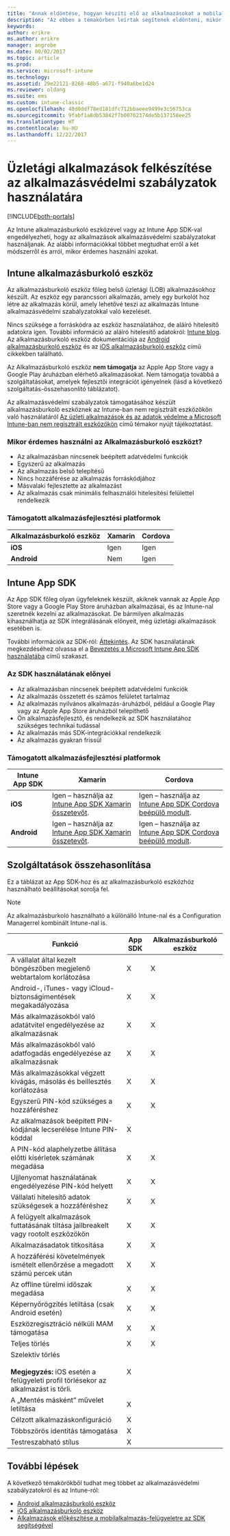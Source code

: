 ```yaml
---
title: "Annak eldöntése, hogyan készíti elő az alkalmazásokat a mobilalkalmazás-kezeléshez a Microsoft Intune-nal"
description: "Az ebben a témakörben leírtak segítenek eldönteni, mikor használja az Alkalmazásburkoló eszközt és az App SDK-t arra, hogy engedélyezze az egyéni, üzletági alkalmazások számára a mobilalkalmazás-kezelési szabályzatok használatát."
keywords: 
author: erikre
ms.author: erikre
manager: angrobe
ms.date: 08/02/2017
ms.topic: article
ms.prod: 
ms.service: microsoft-intune
ms.technology: 
ms.assetid: 29e22121-8268-48b5-a671-f940a6be1d24
ms.reviewer: oldang
ms.suite: ems
ms.custom: intune-classic
ms.openlocfilehash: 40d0ddf78ed181dfc712bbaeee9499e3c56753ca
ms.sourcegitcommit: 9fabf1a8db53842f7b00762374de5b137158ee25
ms.translationtype: HT
ms.contentlocale: hu-HU
ms.lasthandoff: 12/22/2017
---
```

# <a name="prepare-line-of-business-apps-for-app-protection-policies"></a>Üzletági alkalmazások felkészítése az alkalmazásvédelmi szabályzatok használatára

[!INCLUDE[both-portals](./includes/note-for-both-portals.md)]

Az Intune alkalmazásburkoló eszközével vagy az Intune App SDK-val engedélyezheti, hogy az alkalmazások alkalmazásvédelmi szabályzatokat használjanak. Az alábbi információkkal többet megtudhat erről a két módszerről és arról, mikor érdemes használni azokat.

## <a name="intune-app-wrapping-tool"></a>Intune alkalmazásburkoló eszköz
Az alkalmazásburkoló eszköz főleg belső üzletági (LOB) alkalmazásokhoz készült. Az eszköz egy parancssori alkalmazás, amely egy burkolót hoz létre az alkalmazás körül, amely lehetővé teszi az alkalmazás Intune alkalmazásvédelmi szabályzatokkal való kezelését.

Nincs szüksége a forráskódra az eszköz használatához, de aláíró hitelesítő adatokra igen. További információ az aláíró hitelesítő adatokról: [Intune blog](https://blogs.technet.microsoft.com/enterprisemobility/2015/02/25/how-to-obtain-the-prerequisites-for-the-intune-app-wrapping-tool-for-ios/). Az alkalmazásburkoló eszköz dokumentációja az [Android alkalmazásburkoló eszköz](app-wrapper-prepare-android.md) és az [iOS alkalmazásburkoló eszköz](app-wrapper-prepare-ios.md) című cikkekben található.

Az Alkalmazásburkoló eszköz **nem támogatja** az Apple App Store vagy a Google Play áruházban elérhető alkalmazásokat. Nem támogatja továbbá a szolgáltatásokat, amelyek fejlesztői integrációt igényelnek (lásd a következő szolgáltatás-összehasonlító táblázatot).


Az alkalmazásvédelmi szabályzatok támogatásához készült alkalmazásburkoló eszköznek az Intune-ban nem regisztrált eszközökön való használatáról [Az üzleti alkalmazások és az adatok védelme a Microsoft Intune-ban nem regisztrált eszközökön](/intune-classic/deploy-use/protect-line-of-business-apps-and-data-on-devices-not-enrolled-in-microsoft-intune) című témakor nyújt tájékoztatást.

### <a name="reasons-to-use-the-app-wrapping-tool"></a>Mikor érdemes használni az Alkalmazásburkoló eszközt?
* Az alkalmazásban nincsenek beépített adatvédelmi funkciók
* Egyszerű az alkalmazás
* Az alkalmazás belső telepítésű
* Nincs hozzáférése az alkalmazás forráskódjához
* Másvalaki fejlesztette az alkalmazást
* Az alkalmazás csak minimális felhasználói hitelesítési felülettel rendelkezik


### <a name="supported-app-development-platforms"></a>Támogatott alkalmazásfejlesztési platformok

|**Alkalmazásburkoló eszköz** | **Xamarin** |**Cordova** |
|------|----|----|
|**iOS** |Igen|Igen|
|**Android**| Nem |Igen|

## <a name="intune-app-sdk"></a>Intune App SDK
Az App SDK főleg olyan ügyfeleknek készült, akiknek vannak az Apple App Store vagy a Google Play Store áruházban alkalmazásai, és az Intune-nal szeretnék kezelni az alkalmazásokat. De bármilyen alkalmazás kihasználhatja az SDK integrálásának előnyeit, még üzletági alkalmazások esetében is.

További információk az SDK-ról: [Áttekintés](app-sdk.md). Az SDK használatának megkezdéséhez olvassa el a [Bevezetés a Microsoft Intune App SDK használatába](app-sdk-get-started.md) című szakaszt.

### <a name="reasons-to-use-the-sdk"></a>Az SDK használatának előnyei
* Az alkalmazásban nincsenek beépített adatvédelmi funkciók
* Az alkalmazás összetett és számos felületet tartalmaz
* Az alkalmazás nyilvános alkalmazás-áruházból, például a Google Play vagy az Apple App Store áruházból telepíthető
* Ön alkalmazásfejlesztő, és rendelkezik az SDK használatához szükséges technikai tudással
* Az alkalmazás más SDK-integrációkkal rendelkezik
* Az alkalmazás gyakran frissül

### <a name="supported-app-development-platforms"></a>Támogatott alkalmazásfejlesztési platformok

|**Intune App SDK** |**Xamarin** |**Cordova**
|------|----|----|
|**iOS**|Igen – használja az [Intune App SDK Xamarin összetevőt](app-sdk-xamarin.md).|Igen – használja az [Intune App SDK Cordova beépülő modult](app-sdk-cordova.md).|
|**Android**| Igen – használja az [Intune App SDK Xamarin összetevőt](app-sdk-xamarin.md).|Igen – használja az [Intune App SDK Cordova beépülő modult](app-sdk-cordova.md).|

## <a name="feature-comparison"></a>Szolgáltatások összehasonlítása
Ez a táblázat az App SDK-hoz és az alkalmazásburkoló eszközhöz használható beállításokat sorolja fel.

> [!NOTE]
> Az alkalmazásburkoló használható a különálló Intune-nal és a Configuration Managerrel kombinált Intune-nal is.

|Funkció|App SDK|Alkalmazásburkoló eszköz|
|-----------|---------------------|-----------|
|A vállalat által kezelt böngészőben megjelenő webtartalom korlátozása|X|X|
|Android-, iTunes- vagy iCloud-biztonságimentések megakadályozása|X|X|
|Más alkalmazásokból való adatátvitel engedélyezése az alkalmazásnak|X|X|
|Más alkalmazásokból való adatfogadás engedélyezése az alkalmazásnak|X|X|
|Más alkalmazásokkal végzett kivágás, másolás és beillesztés korlátozása|X|X|
|Egyszerű PIN-kód szükséges a hozzáféréshez|X|X|
|Az alkalmazások beépített PIN-kódjának lecserélése Intune PIN-kóddal|X||
|A PIN-kód alaphelyzetbe állítása előtti kísérletek számának megadása|X|X|
|Ujjlenyomat használatának engedélyezése PIN-kód helyett |X|X|
|Vállalati hitelesítő adatok szükségesek a hozzáféréshez|X|X|
|A felügyelt alkalmazások futtatásának tiltása jailbreakelt vagy rootolt eszközökön|X|X|
|Alkalmazásadatok titkosítása|X|X|
|A hozzáférési követelmények ismételt ellenőrzése a megadott számú percek után|X|X|
|Az offline türelmi időszak megadása|X|X|
|Képernyőrögzítés letiltása (csak Android esetén)|X|X|
|Eszközregisztráció nélküli MAM támogatása|X|X|
|Teljes törlés|X|X|
|Szelektív törlés <br></br>**Megjegyzés:** iOS esetén a felügyeleti profil törlésekor az alkalmazást is törli.|X||
|A „Mentés másként” művelet letiltása |X||
|Célzott alkalmazáskonfiguráció |X||
|Többszörös identitás támogatása|X||
|Testreszabható stílus |X|||
## <a name="next-steps"></a>További lépések

A következő témakörökből tudhat meg többet az alkalmazásvédelmi szabályzatokról és az Intune-ról:

  -  [Android alkalmazásburkoló eszköz](app-wrapper-prepare-android.md)</br>
  - [iOS alkalmazásburkoló eszköz](app-wrapper-prepare-ios.md)</br>
  - [Alkalmazások előkészítése a mobilalkalmazás-felügyeletre az SDK segítségével](/intune-classic/deploy-use/use-the-sdk-to-enable-apps-for-mobile-application-management)
